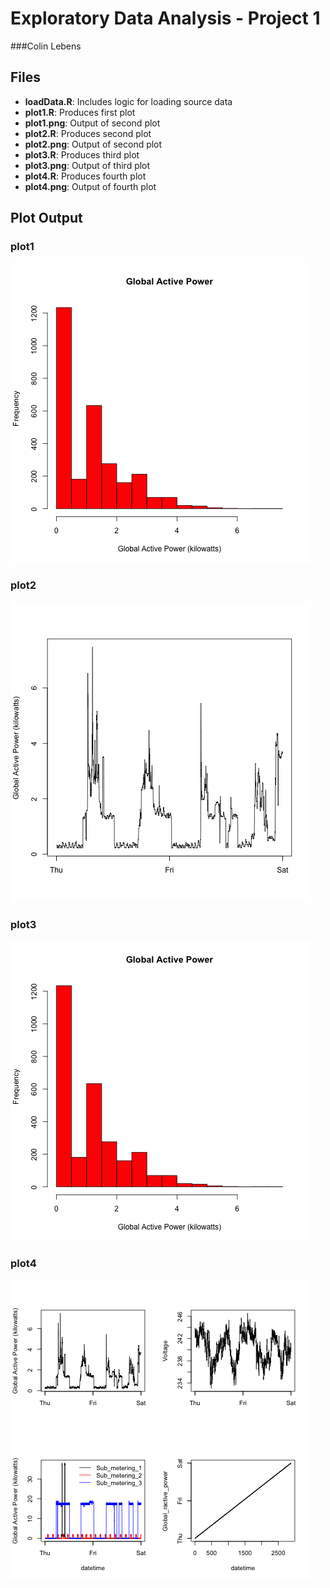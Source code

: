 # Exploratory Data Analysis - Project 1
###Colin Lebens

## Files

* __loadData.R__: Includes logic for loading source data
* __plot1.R__: Produces first plot
* __plot1.png__: Output of second plot
* __plot2.R__: Produces second plot
* __plot2.png__: Output of second plot
* __plot3.R__: Produces third plot
* __plot3.png__: Output of third plot
* __plot4.R__: Produces fourth plot
* __plot4.png__: Output of fourth plot

## Plot Output

### plot1

<img src="plot1.png">

### plot2

<img src="plot2.png">

### plot3

<img src="plot1.png">

### plot4

<img src="plot4.png">
